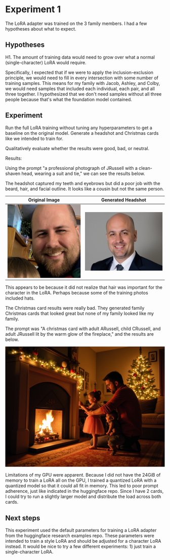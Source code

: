 # Experiment 1


The LoRA adapter was trained on the 3 family members. I had a few hypotheses about what to expect.

## Hypotheses

H1. The amount of training data would need to grow over what a normal (single-character) LoRA would require.

Specifically, I expected that if we were to apply the inclusion-exclusion
principle, we would need to fill in every intersection with some number of
training samples. This means for my family with Jacob, Ashley, and Colby, we
would need samples that included each individual, each pair, and all three
together. I hypothesized that we don't need samples without all three people
because that's what the foundation model contained.

## Experiment

Run the full LoRA training without tuning any hyperparameters to get a baseline on the original model.
Generate a headshot and Christmas cards like we intended to train for.

Qualitatively evaluate whether the results were good, bad, or neutral.

Results:

Using the prompt "a professional photograph of JRussell with a clean-shaven
head, wearing a suit and tie," we can see the results below.

The headshot captured my teeth and eyebrows but did a poor job with the beard,
hair, and facial outline. It looks like a cousin but not the same person.

Original Image | Generated Headshot
:-------------:|:------------------:
![Original image](https://github.com/jarussell/DiffusionHeadshot/blob/main/orig_headshot.png?raw=true) | ![Headshot of Jacob from experiment 1](https://github.com/jarussell/DiffusionHeadshot/blob/main/experiments/experiment1/headshot.png?raw=true)

This appears to be because it did not realize that hair was important for the
character in the LoRA. Perhaps because some of the training photos included
hats.

The Christmas card results were really bad. They generated family Christmas
cards that looked great but none of my family looked like my family.

The prompt was "A christmas card with adult ARussell, child CRussell, and adult JRussell lit by the warm glow of the fireplace," and the results are below.

![Generated family Christmas card photo](https://github.com/jarussell/DiffusionHeadshot/blob/main/experiments/experiment1/fam_xmas.png?raw=true)

Limitations of my GPU were apparent. Because I did not have the 24GiB of memory
to train a LoRA all on the GPU, I trained a quantized LoRA with a quantized
model so that it could all fit in memory. This led to poor prompt adherence,
just like indicated in the huggingface repo. Since I have 2 cards, I could try
to run a slightly larger model and distribute the load across both cards.

## Next steps

This experiment used the default parameters for training a LoRA adapter from
the huggingface research examples repo. These parameters were intended to train
a style LoRA and should be adjusted for a character LoRA instead. It would be
nice to try a few different experiments: 1) just train a single-character LoRA.
